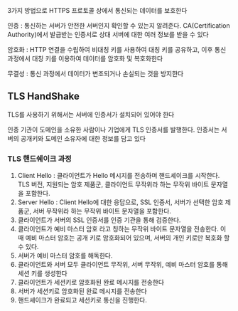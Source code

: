 3가지 방법으로 HTTPS 프로토콜 상에서 통신되는 데이터를 보호한다

인증 : 통신하는 서버가 안전한 서버인지 확인할 수 있는지 알려준다. CA(Certification Authority)에서 발급받는 인증서로 상대 서버에 대한 여러 정보를 받을 수 있다

암호화 : HTTP 연결을 수립하여 비대칭 키를 사용하여 대칭 키를 공유하고, 이후 통신 과정에서 대칭 키를 이용하여 데이터를 암호화 및 복호화한다

무결성 : 통신 과정에서 데이터가 변조되거나 손실되는 것을 방지한다

## TLS HandShake 

TLS를 사용하기 위해서는 서버에 인증서가 설치되어 있어야 한다

인증 기관이 도메인을 소유한 사람이나 기업에게 TLS 인증서를 발행한다.
인증서는 서버의 공개키와 도메인 소유자에 대한 정보를 담고 있다

### TLS 핸드쉐이크 과정 
1. Client Hello : 클라이언트가 Hello 메시지를 전송하며 핸드셰이크를 시작한다. TLS 버전, 지원되는 암호 제품군, 클라이언트 무작위라 하는 무작위 바이트 문자열을 포함한다.
2. Server Hello : Client Hello에 대한 응답으로, SSL 인증서, 서버가 선택한 암호 제품군, 서버 무작위라 하는 무작위 바이트 문자열을 포함한다.
3. 클라이언트가 서버의 SSL 인증서를 인증 기관을 통해 검증한다.
4. 클라이언트가 예비 마스터 암호 라고 칭하는 무작위 바이트 문자열을 전송한다. 이때 예비 마스터 암호는 공개 키로 암호화되어 있으며, 서버의 개인 키로만 복호화 할 수 있다.
5. 서버가 예비 마스터 암호를 해독한다.
6. 클라이언트와 서버 모두 클라이언트 무작위, 서버 무작위, 예비 마스터 암호를 통해 세션 키를 생성한다
7. 클라이언트가 세션키로 암호화된 완료 메시지를 전송한다
8. 서버가 세션키로 암호화된 완료 메시지를 전송한다
9. 핸드셰이크가 완료되고 세션키로 통신을 진행한다.
